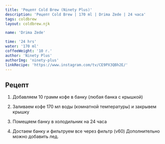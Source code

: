 ```yaml
---
title: 'Рецепт Cold Brew (Ninety Plus)'
description: 'Рецепт Cold Brew | 170 ml | Drima Zede | 24 часа'
tags: coldbrew
layout: coldbrew.njk

name: 'Drima Zede'

time: '24 hrs'
water: '170 ml'
coffeeWeight: '10 г.'
author: 'Ninety Plus'
authorImg: 'ninety-plus'
linkRecipe: 'https://www.instagram.com/tv/CE9PX3QBh2E/'
---
```


## Рецепт

1. Добавляем 10 грамм кофе в банку (любая банка с крышкой)

2. Заливаем кофе 170 мл воды (комнатной температуры) и закрывем крышку

3. Помещяем банку в холодильник на 24 часа

4. Достаем банку и фильтруем все через фильтр (v60) Дополнительно можно добавить лед.

<br/>


